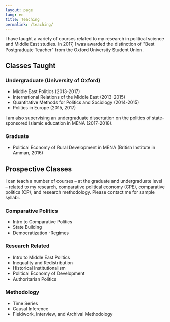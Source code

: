 ```yaml
---
layout: page
lang: en
title: Teaching
permalink: /teaching/
---
```

I have taught a variety of courses related to my research in political science and Middle East studies. In 2017, I was awarded the distinction of "Best Postgraduate Teacher" from the Oxford University Student Union.

## Classes Taught

### Undergraduate (University of Oxford)
- Middle East Politics (2013-2017)
- International Relations of the Middle East (2013-2015)
- Quantitative Methods for Politics and Sociology (2014-2015)
- Politics in Europe  (2015, 2017)

I am also supervising an undergraduate dissertation on the politics of state-sponsored Islamic education in MENA (2017-2018).

### Graduate
- Political Economy of Rural Development in MENA (British Institute in Amman, 2016)

## Prospective Classes
I can teach a number of courses – at the graduate and undergraduate level – related to my research, comparative political economy (CPE), comparative politics (CP), and research methodology. Please contact me for sample syllabi.

### Comparative Politics
- Intro to Comparative Politics
- State Building
- Democratization
-Regimes

### Research Related
- Intro to Middle East Politics 
- Inequality and Redistribution
- Historical Institutionalism
- Political Economy of Development
- Authoritarian Politics

### Methodology
- Time Series
- Causal Inference
- Fieldwork, Interview, and Archival Methodology

